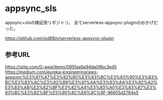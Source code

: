 # appsync_sls

appsync+slsの検証用リポジトリ。
全てserverless-appsync-pluginのおかげだった。

https://github.com/sid88in/serverless-appsync-plugin

## 参考URL
https://qiita.com/G-awa/items/095faa9a94da09bc3ed5
https://medium.com/eureka-engineering/aws-appsync%E3%81%A7%E3%82%B5%E3%83%BC%E3%83%90%E3%83%BC%E3%83%AC%E3%82%B9%E3%81%AA%E3%83%AA%E3%82%A2%E3%83%AB%E3%82%BF%E3%82%A4%E3%83%A0%E3%83%87%E3%83%BC%E3%82%BF%E5%90%8C%E6%9C%9F-96655d2784e5
